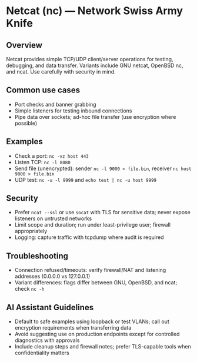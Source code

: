 # Netcat (nc) — Network Swiss Army Knife

## Overview
Netcat provides simple TCP/UDP client/server operations for testing, debugging, and data transfer. Variants include GNU netcat, OpenBSD nc, and ncat. Use carefully with security in mind.

## Common use cases
- Port checks and banner grabbing
- Simple listeners for testing inbound connections
- Pipe data over sockets; ad-hoc file transfer (use encryption where possible)

## Examples
- Check a port: `nc -vz host 443`
- Listen TCP: `nc -l 8080`
- Send file (unencrypted): sender `nc -l 9000 < file.bin`, receiver `nc host 9000 > file.bin`
- UDP test: `nc -u -l 9999` and `echo test | nc -u host 9999`

## Security
- Prefer `ncat --ssl` or use `socat` with TLS for sensitive data; never expose listeners on untrusted networks
- Limit scope and duration; run under least-privilege user; firewall appropriately
- Logging: capture traffic with tcpdump where audit is required

## Troubleshooting
- Connection refused/timeouts: verify firewall/NAT and listening addresses (0.0.0.0 vs 127.0.0.1)
- Variant differences: flags differ between GNU, OpenBSD, and ncat; check `nc -h`

## AI Assistant Guidelines
- Default to safe examples using loopback or test VLANs; call out encryption requirements when transferring data
- Avoid suggesting use on production endpoints except for controlled diagnostics with approvals
- Include cleanup steps and firewall notes; prefer TLS-capable tools when confidentiality matters

